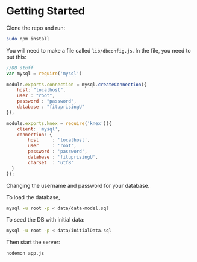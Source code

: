 # Getting Started

Clone the repo and run:

```bash
sudo npm install
```

You will need to make a file called `lib/dbconfig.js`.  In the file, you need to put this:

```javascript
//DB stuff
var mysql = require('mysql')

module.exports.connection = mysql.createConnection({
	host: "localhost",
	user : "root",
	password : "password",
	database : "fituprisingU"
});

module.exports.knex = require('knex')({
    client: 'mysql',
    connection: {
        host     : 'localhost',
        user     : 'root',
        password : 'password',
        database : 'fituprisingU',
        charset  : 'utf8'
  }
});
```
Changing the username and password for your database.

To load the database, 

```bash
mysql -u root -p < data/data-model.sql
```

To seed the DB with initial data:

```bash
mysql -u root -p < data/initialData.sql
```

Then start the server:

```bash
nodemon app.js
```



